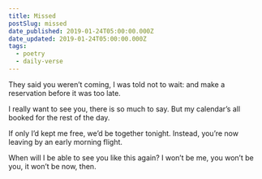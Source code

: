 ```yaml
---
title: Missed
postSlug: missed
date_published: 2019-01-24T05:00:00.000Z
date_updated: 2019-01-24T05:00:00.000Z
tags:
  - poetry
  - daily-verse
---
```


They said you weren’t coming,
I was told not to wait:
and make a reservation
before it was too late.

I really want to see you,
there is so much to say.
But my calendar’s all booked
for the rest of the day.

If only I’d kept me free,
we’d be together tonight.
Instead, you’re now leaving
by an early morning flight.

When will I be able
to see you like this again?
I won’t be me, you won’t be you,
it won’t be now, then.
